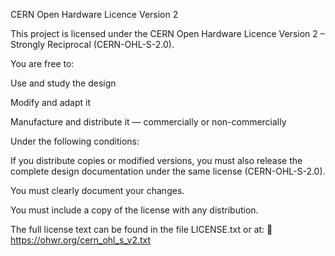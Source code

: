 CERN Open Hardware Licence Version 2

This project is licensed under the CERN Open Hardware Licence Version 2 – Strongly Reciprocal (CERN-OHL-S-2.0).

You are free to:

Use and study the design

Modify and adapt it

Manufacture and distribute it — commercially or non-commercially

Under the following conditions:

If you distribute copies or modified versions, you must also release the complete design documentation under the same license (CERN-OHL-S-2.0).

You must clearly document your changes.

You must include a copy of the license with any distribution.

The full license text can be found in the file LICENSE.txt or at:
🔗 https://ohwr.org/cern_ohl_s_v2.txt
